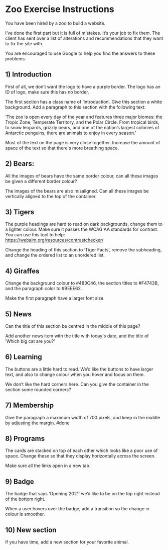 # Zoo Exercise Instructions

You have been hired by a zoo to build a website.

I’ve done the first part but it is full of mistakes. It’s your job to fix them. The client has sent over a list of alterations and recommendations that they want to fix the site with. 

You are encouraged to use Google to help you find the answers to these problems.

## 1) Introduction

First of all, we don’t want the logo to have a purple border. The logo has an ID of logo, make sure this has no border.

The first section has a class name of ‘introduction’. Give this section a white background. Add a paragraph to this section with the following text:

‘The zoo is open every day of the year and features three major biomes: the Tropic Zone, Temperate Territory, and the Polar Circle. From tropical birds, to snow leopards, grizzly bears, and one of the nation’s largest colonies of Antarctic penguins, there are animals to enjoy in every season.’

Most of the text on the page is very close together. Increase the amount of space of the text so that there's more breathing space.

## 2) Bears:

All the images of bears have the same border colour, can all these images be given a different border colour?

The images of the bears are also misaligned. Can all these images be vertically aligned to the top of the container.

## 3) Tigers

The purple headings are hard to read on dark backgrounds, change them to a lighter colour. Make sure it passes the WCAG AA standards for contrast. You can use this tool to help: https://webaim.org/resources/contrastchecker/

Change the heading of this section to ‘Tiger Facts’, remove the subheading, and change the ordered list to an unordered list.

## 4) Giraffes

Change the background colour to #483C46, the section titles to #F4743B, and the paragraph color to #BEEE62.

Make the first paragraph have a larger font size.

## 5) News

Can the title of this section be centred in the middle of this page?

Add another news item with the title with today's date, and the title of ‘Which big cat are you?’

## 6) Learning

The buttons are a little hard to read. We’d like the buttons to have larger text, and also to change colour when you hover and focus on them.

We don’t like the hard corners here. Can you give the container in the section some rounded corners?

## 7) Membership

Give the paragraph a maximum width of 700 pixels, and keep in the middle by adjusting the margin.          #done

## 8) Programs

The cards are stacked on top of each other which looks like a poor use of space. Change these so that they display horizontally across the screen.

Make sure all the links open in a new tab.

## 9) Badge

The badge that says ‘Opening 2021’ we’d like to be on the top right instead of the bottom right.

When a user hovers over the badge, add a transition so the change in colour is smoother.

## 10) New section

If you have time, add a new section for your favorite animal.
